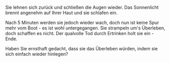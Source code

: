 Sie lehnen sich zurück und schließen die Augen wieder. Das Sonnenlicht brennt angenehm auf Ihrer
Haut und sie schlafen ein.

Nach 5 Minuten werden sie jedoch wieder wach, doch nun ist keine Spur mehr vom Boot - es ist wohl
untergegangen. Sie strampeln um's Überleben, doch schaffen es nicht. Der qualvolle Tod durch 
Ertrinken holt sie ein - Ende.

Haben Sie ernsthaft gedacht, dass sie das Überleben würden, indem sie sich einfach wieder hinlegen?
